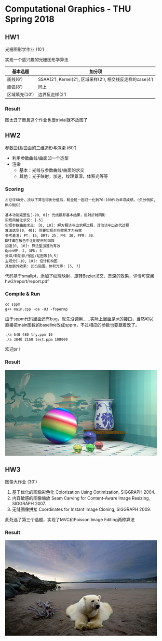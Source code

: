 # Computational Graphics - THU Spring 2018

## HW1

光栅图形学作业 (10’)

实现一个感兴趣的光栅图形学算法

| 基本选题      | 加分项                                                     |
| ------------- | ---------------------------------------------------------- |
| 画线(6’)      | SSAA(2’), Kernel(2’), 区域采样(2’), 相交线反走样的case(4’) |
| 画弧(8’)      | 同上                                                       |
| 区域填充(10’) | 边界反走样(2’)                                             |

### Result

图太丑了而且这个作业也很trivial就不放图了
<!--![](hw1/pic/4.png)-->

## HW2

参数曲线/曲面的三维造形与渲染 (60')

- 利用参数曲线/曲面凹一个造型
- 渲染
  - 基本：光线与参数曲线/曲面的求交
  - 其他：光子映射，加速，纹理景深，体积光等等

### Scoring

```
占总评60分，按以下算法得出分值后，和全班一起归一化到70~100作为单项成绩。(负分倒扣, BUG倒扣)

基本功能完整性[-20, 0]: 光线跟踪基本结果，反射折射阴影
实现网格化求交: [-5]	
实现参数曲面求交: [0, 10]: 解方程请写出求解过程，其他请写出迭代过程
算法选型[0, 40]: 需要实现对应效果才为有效
参考基准: PT: 15, DRT: 25, PM: 30, PPM: 30.
DRT请在报告中注明使用的函数
加速[0, 10]: 算法型加速为有效
OpenMP: 2, GPU: 5
景深/软阴影/锯齿/贴图等[0,5]
主观分[-10, 10]: 设计和构图
其他额外效果: 凹凸贴图、体积光等: [5, ?]
```

代码基于smallpt，添加了纹理映射、旋转Bezier求交、景深的效果，详情可查阅 hw2/report/report.pdf

### Compile & Run

```
cd sppm
g++ main.cpp -oa -O3 -fopenmp
```

由于sppm代码里面还有bug，就先没调用……实际上里面是pt的接口，当然可以直接把main函数的baseline改成sppm，不过相应的参数也要跟着改了。

```
./a 640 480 try.ppm 10
./a 3840 2160 test.ppm 100000
```

欢迎pr！

### Result

![](hw2/report/wallpaper/small.png)

## HW3

图像大作业 (30')

1. 基于优化的图像彩色化 Colorization Using Optimization, SIGGRAPH 2004.
2. 内容敏感的图像缩放 Seam Carving for Content-Aware Image Resizing, SIGGRAPH 2007.
3. 无缝图像拼接 Coordinates for Instant Image Cloning, SIGGRAPH 2009.

此处选了第三个选题，实现了MVC和Poisson Image Editing两种算法

### Result

![](hw3/MVC/pic/2_6.png)
